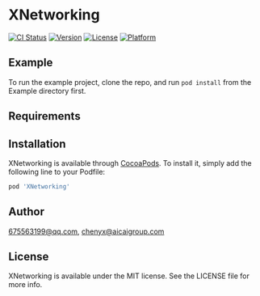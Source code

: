 # XNetworking

[![CI Status](https://img.shields.io/travis/675563199@qq.com/XNetworking.svg?style=flat)](https://travis-ci.org/675563199@qq.com/XNetworking)
[![Version](https://img.shields.io/cocoapods/v/XNetworking.svg?style=flat)](https://cocoapods.org/pods/XNetworking)
[![License](https://img.shields.io/cocoapods/l/XNetworking.svg?style=flat)](https://cocoapods.org/pods/XNetworking)
[![Platform](https://img.shields.io/cocoapods/p/XNetworking.svg?style=flat)](https://cocoapods.org/pods/XNetworking)

## Example

To run the example project, clone the repo, and run `pod install` from the Example directory first.

## Requirements

## Installation

XNetworking is available through [CocoaPods](https://cocoapods.org). To install
it, simply add the following line to your Podfile:

```ruby
pod 'XNetworking'
```

## Author

675563199@qq.com, chenyx@aicaigroup.com

## License

XNetworking is available under the MIT license. See the LICENSE file for more info.
